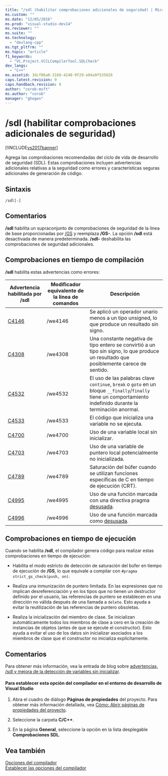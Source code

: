 ```yaml
---
title: "/sdl (habilitar comprobaciones adicionales de seguridad) | Microsoft Docs"
ms.custom: ""
ms.date: "12/05/2016"
ms.prod: "visual-studio-dev14"
ms.reviewer: ""
ms.suite: ""
ms.technology: 
  - "devlang-cpp"
ms.tgt_pltfrm: ""
ms.topic: "article"
f1_keywords: 
  - "VC.Project.VCCLCompilerTool.SDLCheck"
dev_langs: 
  - "C++"
ms.assetid: 3dcf86a0-3169-4240-9f29-e04a9f535826
caps.latest.revision: 9
caps.handback.revision: 9
author: "corob-msft"
ms.author: "corob"
manager: "ghogen"
---
```

# /sdl (habilitar comprobaciones adicionales de seguridad)
[!INCLUDE[vs2017banner](../../assembler/inline/includes/vs2017banner.md)]

Agrega las comprobaciones recomendadas del ciclo de vida de desarrollo de seguridad \(SDL\).  Estas comprobaciones incluyen advertencias adicionales relativas a la seguridad como errores y características seguras adicionales de generación de código.  
  
## Sintaxis  
  
```  
/sdl[-]  
```  
  
## Comentarios  
 **\/sdl** habilita un supraconjunto de comprobaciones de seguridad de la línea de base proporcionadas por [\/GS](../../build/reference/gs-buffer-security-check.md) y reemplaza **\/GS\-**.  La opción **\/sdl** está desactivada de manera predeterminada.  **\/sdl\-** deshabilita las comprobaciones de seguridad adicionales.  
  
## Comprobaciones en tiempo de compilación  
 **\/sdl** habilita estas advertencias como errores:  
  
|Advertencia habilitada por \/sdl|Modificador equivalente de la línea de comandos|Descripción|  
|--------------------------------------|-----------------------------------------------------|-----------------|  
|[C4146](../../error-messages/compiler-warnings/compiler-warning-level-2-c4146.md)|\/we4146|Se aplicó un operador unario menos a un tipo unsigned, lo que produce un resultado sin signo.|  
|[C4308](../../error-messages/compiler-warnings/compiler-warning-level-2-c4308.md)|\/we4308|Una constante negativa de tipo entero se convirtió a un tipo sin signo, lo que produce un resultado que posiblemente carece de sentido.|  
|[C4532](../../error-messages/compiler-warnings/compiler-warning-level-1-c4532.md)|\/we4532|El uso de las palabras clave `continue`, `break` o `goto` en un bloque `__finally`\/`finally` tiene un comportamiento indefinido durante la terminación anormal.|  
|[C4533](../../error-messages/compiler-warnings/compiler-warning-level-1-c4533.md)|\/we4533|El código que inicializa una variable no se ejecuta.|  
|[C4700](../../error-messages/compiler-warnings/compiler-warning-level-1-and-level-4-c4700.md)|\/we4700|Uso de una variable local sin inicializar.|  
|[C4703](../../error-messages/compiler-warnings/compiler-warning-level-4-c4703.md)|\/we4703|Uso de una variable de puntero local potencialmente no inicializada.|  
|[C4789](../../error-messages/compiler-warnings/compiler-warning-level-1-c4789.md)|\/we4789|Saturación del búfer cuando se utilizan funciones específicas de C en tiempo de ejecución \(CRT\).|  
|[C4995](../../error-messages/compiler-warnings/compiler-warning-level-3-c4995.md)|\/we4995|Uso de una función marcada con una directiva pragma [desusada](../../preprocessor/deprecated-c-cpp.md).|  
|[C4996](../../error-messages/compiler-warnings/compiler-warning-level-3-c4996.md)|\/we4996|Uso de una función marcada como [desusada](../../cpp/deprecated-cpp.md).|  
  
## Comprobaciones en tiempo de ejecución  
 Cuando se habilita **\/sdl**, el compilador genera código para realizar estas comprobaciones en tiempo de ejecución:  
  
-   Habilita el modo estricto de detección de saturación del búfer en tiempo de ejecución de **\/GS**, lo que equivale a compilar con `#pragma strict_gs_check(push, on)`.  
  
-   Realiza una inmunización de puntero limitada.  En las expresiones que no implican desreferenciación y en los tipos que no tienen un destructor definido por el usuario, las referencias de puntero se establecen en una dirección no válida después de una llamada a `delete`.  Esto ayuda a evitar la reutilización de las referencias de puntero obsoletas.  
  
-   Realiza la inicialización del miembro de clase.  Se inicializan automáticamente todos los miembros de clase a cero en la creación de instancias de objetos \(antes de que se ejecute el constructor\).  Esto ayuda a evitar el uso de los datos sin inicializar asociados a los miembros de clase que el constructor no inicializa explícitamente.  
  
## Comentarios  
 Para obtener más información, vea la entrada de blog sobre [advertencias, \/sdl y mejora de la detección de variables sin inicializar](http://go.microsoft.com/fwlink/p/?LinkId=331012).  
  
#### Para establecer esta opción del compilador en el entorno de desarrollo de Visual Studio  
  
1.  Abra el cuadro de diálogo **Páginas de propiedades** del proyecto.  Para obtener más información detallada, vea [Cómo: Abrir páginas de propiedades del proyecto](../../misc/how-to-open-project-property-pages.md).  
  
2.  Seleccione la carpeta **C\/C\+\+**.  
  
3.  En la página **General**, seleccione la opción en la lista desplegable **Comprobaciones SDL**.  
  
## Vea también  
 [Opciones del compilador](../../build/reference/compiler-options.md)   
 [Establecer las opciones del compilador](../../build/reference/setting-compiler-options.md)